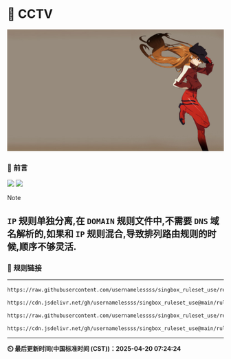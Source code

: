 
# 🧸 CCTV
![](https://raw.githubusercontent.com/usernamelessss/picture-bed/main/images/202504042256831.jpg)
### 📣 前言
![](https://shields.io/badge/-移除重复规则-ff69b4) ![](https://shields.io/badge/-IP&nbsp;规则单独存放不与&nbsp;DOMAIN&nbsp;等混合-green)
> [!NOTE]
**`IP` 规则单独分离,在 `DOMAIN` 规则文件中,不需要 `DNS` 域名解析的,如果和 `IP` 规则混合,导致排列路由规则的时候,顺序不够灵活.**
---

###  🔗 规则链接
---

```url
https://raw.githubusercontent.com/usernamelessss/singbox_ruleset_use/refs/heads/main/rule/CCTV/CCTV_No_IP.json
```

```url
https://cdn.jsdelivr.net/gh/usernamelessss/singbox_ruleset_use@main/rule/CCTV/CCTV_No_IP.json
```

```url
https://raw.githubusercontent.com/usernamelessss/singbox_ruleset_use/refs/heads/main/rule/CCTV/CCTV_No_IP.srs
```

```url
https://cdn.jsdelivr.net/gh/usernamelessss/singbox_ruleset_use@main/rule/CCTV/CCTV_No_IP.srs
```

---
**⏲️ 最后更新时间(中国标准时间 (CST))：2025-04-20 07:24:24**